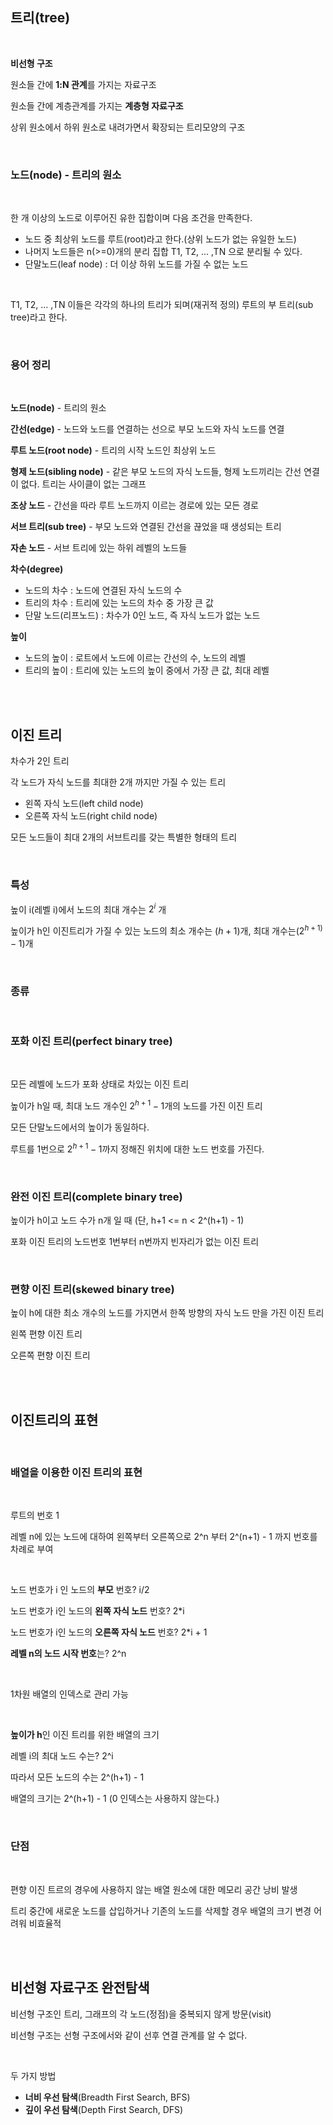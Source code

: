 ## 트리(tree)

<br>

**비선형 구조**

원소들 간에 **1:N 관계**를 가지는 자료구조

원소들 간에 계층관계를 가지는 **계층형 자료구조**

상위 원소에서 하위 원소로 내려가면서 확장되는 트리모양의 구조

<br>

### 노드(node) - 트리의 원소

<br>

한 개 이상의 노드로 이루어진 유한 집합이며 다음 조건을 만족한다.

- 노드 중 최상위 노드를 루트(root)라고 한다.(상위 노드가 없는 유일한 노드)
- 나머지 노드들은 n(>=0)개의 분리 집합 T1, T2, ... ,TN 으로 분리될 수 있다.
- 단말노드(leaf node) : 더 이상 하위 노드를 가질 수 없는 노드

<br>

T1, T2, ... ,TN  이들은 각각의 하나의 트리가 되며(재귀적 정의) 루트의 부 트리(sub tree)라고 한다.

<br>

### 용어 정리

<br>

**노드(node)** - 트리의 원소

**간선(edge)** - 노드와 노드를 연결하는 선으로 부모 노드와 자식 노드를 연결

**루트 노드(root node)** - 트리의 시작 노드인 최상위 노드

**형제 노드(sibling node)** - 같은 부모 노드의 자식 노드들, 형제 노드끼리는 간선 연결이 없다. 트리는 사이클이 없는 그래프

**조상 노드** - 간선을 따라 루트 노드까지 이르는 경로에 있는 모든 경로

**서브 트리(sub tree)** - 부모 노드와 연결된 간선을 끊었을 때 생성되는 트리

**자손 노드** - 서브 트리에 있는 하위 레벨의 노드들

**차수(degree)**
- 노드의 차수 : 노드에 연결된 자식 노드의 수
- 트리의 차수 : 트리에 있는 노드의 차수 중 가장 큰 값
- 단말 노드(리프노드) : 차수가 0인 노드, 즉 자식 노드가 없는 노드

**높이**
- 노드의 높이 : 로트에서 노드에 이르는 간선의 수, 노드의 레벨
- 트리의 높이 : 트리에 있는 노드의 높이 중에서 가장 큰 값, 최대 레벨

<br><br>

## 이진 트리

차수가 2인 트리

각 노드가 자식 노드를 최대한 2개 까지만 가질 수 있는 트리
- 왼쪽 자식 노드(left child node)
- 오른쪽 자식 노드(right child node)

모든 노드들이 최대 2개의 서브트리를 갖는 특별한 형태의 트리

<br>

### 특성

높이 i(레벨 i)에서 노드의 최대 개수는 $2^i$ 개

높이가 h인 이진트리가 가질 수 있는 노드의 최소 개수는 $(h+1)$개, 최대 개수는$(2^{h+1)} -1)$개

<br>

### 종류

<br>

### 포화 이진 트리(perfect binary tree)

<br>

모든 레벨에 노드가 포화 상태로 차있는 이진 트리

높이가 h일 때, 최대 노드 개수인 $2^{h+1} - 1$개의 노드를 가진 이진 트리

모든 단말노드에서의 높이가 동일하다.

루트를 1번으로 $2^{h+1} - 1$까지 정해진 위치에 대한 노드 번호를 가진다.

<br>

### 완전 이진 트리(complete binary tree)

높이가 h이고 노드 수가 n개 일 때 (단, h+1 <= n < 2^(h+1) - 1)

포화 이진 트리의 노드번호 1번부터 n번까지 빈자리가 없는 이진 트리

<br>

### 편향 이진 트리(skewed binary tree)

높이 h에 대한 최소 개수의 노드를 가지면서 한쪽 방향의 자식 노드 만을 가진 이진 트리

왼쪽 편향 이진 트리

오른쪽 편향 이진 트리

<br><br>

## 이진트리의 표현

<br>

### 배열을 이용한 이진 트리의 표현

<br>

루트의 번호 1

레벨 n에 있는 노드에 대하여 왼쪽부터 오른쪽으로 2^n 부터 2^(n+1) - 1 까지 번호를 차례로 부여

<br>

노드 번호가 i 인 노드의 **부모** 번호? i/2

노드 번호가 i인 노드의 **왼쪽 자식 노드** 번호? 2*i

노드 번호가 i인 노드의 **오른쪽 자식 노드** 번호? 2*i + 1

**레벨 n의 노드 시작 번호**는? 2^n

<br>

1차원 배열의 인덱스로 관리 가능

<br>

**높이가 h**인 이진 트리를 위한 배열의 크기


레벨 i의 최대 노드 수는? 2^i

따라서 모든 노드의 수는 2^(h+1) - 1

배열의 크기는 2^(h+1) - 1 (0 인덱스는 사용하지 않는다.)

<br>

### 단점

<br>

편향 이진 트르의 경우에 사용하지 않는 배열 원소에 대한 메모리 공간 낭비 발생

트리 중간에 새로운 노드를 삽입하거나 기존의 노드를 삭제할 경우 배열의 크기 변경 어려워 비효율적

<br><br>

## 비선형 자료구조 완전탐색

비선형 구조인 트리, 그래프의 각 노드(정점)을 중복되지 않게 방문(visit)

비선형 구조는 선형 구조에서와 같이 선후 연결 관계를 알 수 없다.

<br>

두 가지 방법
- **너비 우선 탐색**(Breadth First Search, BFS)
- **깊이 우선 탐색**(Depth First Search, DFS)

